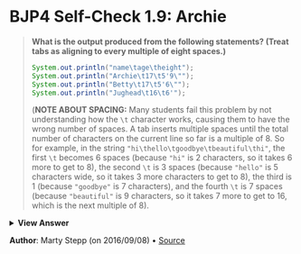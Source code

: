# BJP4 Self-Check 1.9: Archie

> **What is the output produced from the following statements? (Treat tabs as
> aligning to every multiple of eight spaces.)**
>
> ```java
> System.out.println("name\tage\theight");
> System.out.println("Archie\t17\t5'9\"");
> System.out.println("Betty\t17\t5'6\"");
> System.out.println("Jughead\t16\t6'");
> ```
>
> (**NOTE ABOUT SPACING:** Many students fail this problem by not understanding
> how the `\t` character works, causing them to have the wrong number of spaces.
> A tab inserts multiple spaces until the total number of characters on the
> current line so far is a multiple of 8. So for example, in the string
> `"hi\thello\tgoodbye\tbeautiful\thi"`, the first `\t` becomes 6 spaces
> (because `"hi"` is 2 characters, so it takes 6 more to get to 8), the second
> `\t` is 3 spaces (because `"hello"` is 5 characters wide, so it takes 3 more
> characters to get to 8), the third is 1 (because `"goodbye"` is 7 characters),
> and the fourth `\t` is 7 spaces (because `"beautiful"` is 9 characters, so it
> takes 7 more to get to 16, which is the next multiple of 8).

<details>
  <summary><strong>View Answer</strong></summary>

    name    age     height
    Archie  17      5'9"
    Betty   17      5'6"
    Jughead 16      6'

</details>

**Author**: Marty Stepp (on 2016/09/08) • [Source](https://practiceit.cs.washington.edu/problem/view/bjp4/chapter1/s9-Archie)
